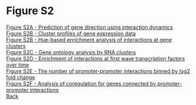 # Figure S2

[Figure S2A - Prediction of gene direction using interaction dynamics](../Scripts/FigS2A_GeneExpression_Prediction.md)<br>
[Figure S2B - Cluster profiles of gene expression data](../Scripts/FigS2B_RNA_ClusterEnrichment.md)<br>
[Figure S2B - Hue-based enrichment analysis of interactions at gene clusters](../Scripts/FigS2B_RNA_ClusterProfiles.md)<br>
[Figure S2C - Gene ontology analysis by RNA clusters](../Scripts/FigS2C_RNA_GO_analysis.md)<br>
[Figure S2D - Enrichment of interactions at first wave transcription factors over time](../Scripts/FigS2D_Early_Factors.md)<br>
[Figure S2E - The number of promoter-promoter interactions binned by log2 fold change](../Scripts/FigS2E_Number_Dynamic_PP_Interactions.md)<br>
[Figure S2F - Analysis of coregulation for genes connected by promoter-promoter interactions](../Scripts/FigS2F_PP_Connected_Genes_Coregulation.md)<br>
[Back](../README.md)